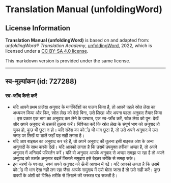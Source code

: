 # Translation Manual (unfoldingWord)

## License Information

**Translation Manual (unfoldingWord)** is based on and adapted from: _unfoldingWord® Translation Academy_, [unfoldingWord](https://unfoldingword.org/utw), 2022, which is licensed under a [CC BY-SA 4.0 license](https://creativecommons.org/licenses/by-sa/4.0/legalcode.en).

This markdown version is provided under the same license.



--------------------------------

## स्व-मूल्यांकन (id: 727288)

### स्व\-जाँच कैसे करें

* यदि आपने प्रथम प्रालेख अनुवाद के मार्गनिर्देशों का पालन किया है, तो आपने पहले स्रोत लेख का अध्ययन किया और फिर, स्रोत लेख को देखे बिना, उसे लिखा और अपना पहला अनुवाद तैयार किया । इस प्रकार एक भाग का अनुवाद कर लेने के पश्चात, एक स्व\-जाँच करें, स्रोत लेख को पुन: देखें और अपने अनुवाद से उसकी तुलना करें। निश्चित करें कि स्रोत लेख के संपूर्ण भाग को अनुवाद हो चुका हो, कुछ भी छुटा न हो। यदि संदेश का कोर्इ भी भाग छुटा है, तो उसे अपने अनुवाद में उस जगह पर लिखें या डालें जहाँ यह सही लगता है।
* यदि आप बाइबल का अनुवाद कर रहे हैं, तो अपने अनुवाद की तुलना इसी बाइबल अंश के अन्य अनुवादों के साथ करके देखें। यदि आपको लगता है कि उसमें उपयुक्त तरीका अच्छा है, तो अपने अनुवाद में अनिवार्य परिवर्तन करें। यदि वो अनुवाद आपके अनुवाद से अच्छा समझा पा रहा है तो अपने अनुवाद को उसके अनुसार बदलें जिससे समुदाय इसे बेहतर तरीके से समझ सके।
* इन चरणों के पश्चात, स्वयं अपने अनुवाद को ऊँची आवाज में पढ़ें। यदि आपको लगता है कि उसमें कोर्इ भी भाग ऐसा नही लग रहा जैसा आपके समुदाय में उसे बोला जाता है तो उसे सही करें। कुछ वाक्यों के अंशों को विभिé तरीके से लिखने की जरूरत पड़ सकती है।



